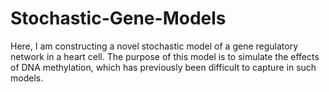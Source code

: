 # Stochastic-Gene-Models
Here, I am constructing a novel stochastic model of a gene regulatory network in a heart cell. The purpose of this model is to simulate the effects of DNA methylation, which has previously been difficult to capture in such models. 
